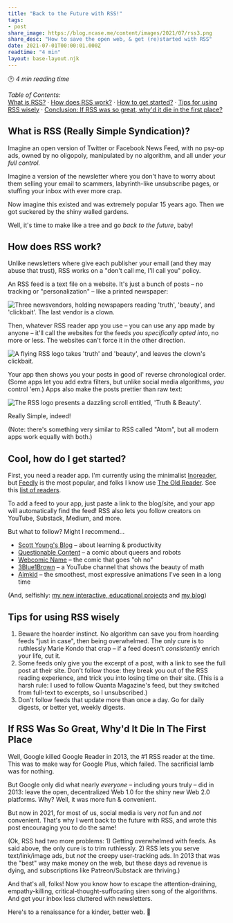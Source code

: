 ```yaml
---
title: "Back to the Future with RSS!"
tags:
- post
share_image: https://blog.ncase.me/content/images/2021/07/rss3.png
share_desc: "How to save the open web, & get (re)started with RSS"
date: 2021-07-01T00:00:01.000Z
readtime: "4 min"
layout: base-layout.njk
---
```


🕑 *4 min reading time*

*Table of Contents:*    
[What is RSS?](#what) · [How does RSS work?](#how) · [How to get started?](#start) · [Tips for using RSS wisely](#tips) · [Conclusion: If RSS was so great, why'd it die in the first place?](#conclusion)

## <a id="what"></a> What is RSS (Really Simple Syndication)?

Imagine an open version of Twitter or Facebook News Feed, with no psy-op ads, owned by no oligopoly, manipulated by no algorithm, and all under *your full control.*

Imagine a version of the newsletter where you don't have to worry about them selling your email to scammers, labyrinth-like unsubscribe pages, or stuffing your inbox with ever more crap.

Now imagine this existed and was extremely popular 15 years ago. Then we got suckered by the shiny walled gardens.

Well, it's time to make like a tree and go *back to the future*, baby!

## <a id="how"></a> How does RSS work?

Unlike newsletters where give each publisher your email (and they may abuse that trust), RSS works on a "don't call me, I'll call you" policy.

An RSS feed is a text file on a website. It's just a bunch of posts – no tracking or "personalization" – like a printed newspaper:

![Three newsvendors, holding newspapers reading 'truth', 'beauty', and 'clickbait'. The last vendor is a clown.](/content/images/2021/07/rss1.png)

Then, whatever RSS reader app you use – you can use any app made by anyone – it'll call the websites for the feeds *you specifically opted into*, no more or less. The websites can't force it in the other direction.

![A flying RSS logo takes 'truth' and 'beauty', and leaves the clown's clickbait.](/content/images/2021/07/rss2.png)

Your app then shows you your posts in good ol' reverse chronological order. (Some apps let you add extra filters, but unlike social media algorithms, *you* control 'em.) Apps also make the posts prettier than raw text:

![The RSS logo presents a dazzling scroll entitled, 'Truth & Beauty'.](/content/images/2021/07/rss3.png)

Really Simple, indeed!

(Note: there's something very similar to RSS called "Atom", but all modern apps work equally with both.)

## <a id="start"></a> Cool, how do I get started?

First, you need a reader app. I'm currently using the minimalist [Inoreader](https://www.inoreader.com/), but [Feedly](https://feedly.com/) is the most popular, and folks I know use [The Old Reader](https://theoldreader.com/). See this [list of readers](https://zapier.com/blog/best-rss-feed-reader-apps/).

To add a feed to your app, just paste a link to the blog/site, and your app will automatically find the feed! RSS also lets you follow creators on YouTube, Substack, Medium, and more.

But what to follow? Might I recommend...

* [Scott Young's Blog](https://www.scotthyoung.com/blog/) – about learning & productivity
* [Questionable Content](https://questionablecontent.net/) – a comic about queers and robots
* [Webcomic Name](https://webcomicname.com/) – the comic that goes "oh no"
* [3Blue1Brown](https://www.youtube.com/channel/UCYO_jab_esuFRV4b17AJtAw) – a YouTube channel that shows the beauty of math
* [Aimkid](https://www.youtube.com/user/AimkidProductions) – the smoothest, most expressive animations I've seen in a long time

(And, selfishly: [my new interactive, educational projects](https://ncase.me/) and [my blog](https://blog.ncase.me/))

## <a id="tips"></a> Tips for using RSS wisely

1. Beware the hoarder instinct. No algorithm can save you from hoarding feeds "just in case", then being overwhelmed. The only cure is to ruthlessly Marie Kondo that crap – if a feed doesn't *consistently* enrich your life, cut it.
2. Some feeds only give you the excerpt of a post, with a link to see the full post at their site. Don't follow those: they break you out of the RSS reading experience, and trick you into losing time on their site. (This is a harsh rule: I used to follow Quanta Magazine's feed, but they switched from full-text to excerpts, so I unsubscribed.)
3. Don't follow feeds that update more than once a day. Go for daily digests, or better yet, weekly digests.

## <a id="conclusion"></a> If RSS Was So Great, Why'd It Die In The First Place

Well, Google killed Google Reader in 2013, the #1 RSS reader at the time. This was to make way for Google Plus, which failed. The sacrificial lamb was for nothing.

But Google only did what nearly *everyone* – including yours truly – did in 2013: leave the open, decentralized Web 1.0 for the shiny new Web 2.0 platforms. Why? Well, it was more fun & convenient.

But now in 2021, for most of us, social media is very *not* fun and *not* convenient. That's why I went back to the future with RSS, and wrote this post encouraging you to do the same!

(Ok, RSS had two more problems: 1) Getting overwhelmed with feeds. As said above, the only cure is to trim ruthlessly. 2) RSS lets you serve text/link/image ads, but *not* the creepy user-tracking ads. In 2013 that was the "best" way make money on the web, but these days ad revenue is dying, and subscriptions like Patreon/Substack are thriving.)

And that's all, folks! Now you know how to escape the attention-draining, empathy-killing, critical-thought-suffocating siren song of the algorithms. And get your inbox less cluttered with newsletters.

Here's to a renaissance for a kinder, better web. 💖